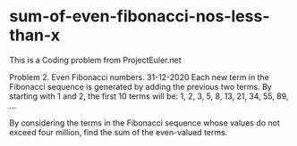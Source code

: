# sum-of-even-fibonacci-nos-less-than-x
This is a Coding problem from ProjectEuler.net

Problem 2. Even Fibonacci numbers. 31-12-2020
Each new term in the Fibonacci sequence is generated by adding the previous
two terms. By starting with 1 and 2, the first 10 terms will be:
1, 2, 3, 5, 8, 13, 21, 34, 55, 89, ...

By considering the terms in the Fibonacci sequence whose values do not exceed
four million, find the sum of the even-valued terms.
